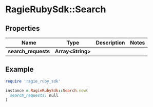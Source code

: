 # RagieRubySdk::Search

## Properties

| Name | Type | Description | Notes |
| ---- | ---- | ----------- | ----- |
| **search_requests** | **Array&lt;String&gt;** |  |  |

## Example

```ruby
require 'ragie_ruby_sdk'

instance = RagieRubySdk::Search.new(
  search_requests: null
)
```

